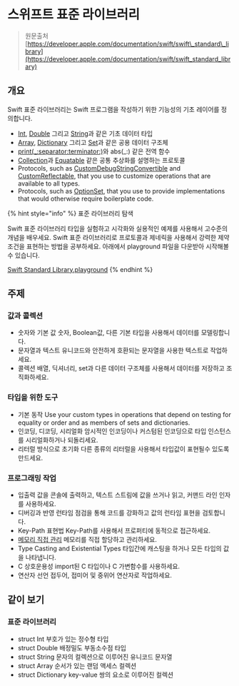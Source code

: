 # 스위프트 표준 라이브러리

> 원문출처  
> [https://developer.apple.com/documentation/swift/swift\_standard\_library](https://developer.apple.com/documentation/swift/swift_standard_library)

## 개요

Swift 표준 라이브러리는 Swift 프로그램을 작성하기 위한 기능성의 기초 레이어를 정의합니다.

* [Int](../../../etc/not-found.md), [Double](../../../etc/not-found.md) 그리고 [String](../../../etc/not-found.md)과 같은 기초 데이터 타입
* [Array](../../../etc/not-found.md), [Dictionary](../../../etc/not-found.md) 그리고 [Set](../../../etc/not-found.md)과 같은 공용 데이터 구조체
* [print\(\_:separator:terminator:\)](../../../etc/not-found.md)와 abs\(\_:\) 같은 전역 함수
* [Collection](../../../etc/not-found.md)과 [Equatable](../../../etc/not-found.md) 같은 공통 추상화를 설명하는 프로토콜
* Protocols, such as [CustomDebugStringConvertible](../../../etc/not-found.md) and [CustomReflectable](../../../etc/not-found.md), that you use to customize operations that are available to all types.
* Protocols, such as [OptionSet](../../../etc/not-found.md), that you use to provide implementations that would otherwise require boilerplate code.

{% hint style="info" %}
표준 라이브러리 탐색

Swift 표준 라이브러리 타입을 실험하고 시각화와 실용적인 예제를 사용해서 고수준의 개념을 배우세요. Swift 표준 라이브러리로 프로토콜과 제네릭을 사용해서 강력한 제약조건을 표현하는 방법을 공부하세요. 아래에서 playground 파일을 다운받아 시작해볼 수 있습니다.

[Swift Standard Library.playground](https://developer.apple.com/sample-code/swift/downloads/standard-library.zip)
{% endhint %}

## 주제

### 값과 콜렉션

* 숫자와 기본 값 숫자, Boolean값, 다른 기본 타입을 사용해서 데이터를 모델링합니다.
* 문자열과 텍스트   유니코드와 안전하게 호환되는 문자열을 사용한 텍스트로 작업하세요.
* 콜렉션 배열, 딕셔너리, set과 다른 데이터 구조체를 사용해서 데이터를 저장하고 조직화하세요.

### 타입을 위한 도구

* 기본 동작 Use your custom types in operations that depend on testing for equality or order and as members of sets and dictionaries.
* 인코딩, 디코딩, 시리얼화 암시적인 인코딩이나 커스텀된 인코딩으로 타입 인스턴스를 시리얼화하거나 되돌리세요.
* 리터럴 방식으로 초기화 다른 종류의 리터럴을 사용해서 타입값이 표현될수 있도록 만드세요.

### 프로그래밍 작업

* 입출력 값을 콘솔에 출력하고, 텍스트 스트림에 값을 쓰거나 읽고, 커맨드 라인 인자를 사용하세요.
* 디버깅과 반영 런타임 점검을 통해 코드를 강화하고 값의 런타임 표현을 검토합니다.
* Key-Path 표현법 Key-Path를 사용해서 프로퍼티에 동적으로 접근하세요.
* [메모리 직접 관리](manual-memory-management/) 메모리를 직접 할당하고 관리하세요.
* Type Casting and Existential Types 타입간에 캐스팅을 하거나 모든 타입의 값을 나타냅니다.
* C 상호운용성 import된 C 타입이나 C 가변함수를 사용하세요.
* 연산자 선언 접두어, 접미어 및 중위어 연산자로 작업하세요.

## 같이 보기

### 표준 라이브러리

* struct Int 부호가 있는 정수형 타입
* struct Double 배정밀도 부동소수점 타입
* struct String 문자의 컬렉션으로 이루어진 유니코드 문자열
* struct Array 순서가 있는 랜덤 액세스 컬렉션
* struct Dictionary key-value 쌍의 요소로 이루어진 컬렉션

